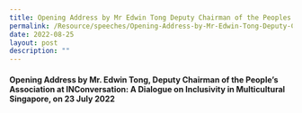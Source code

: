 ```yaml
---
title: Opening Address by Mr Edwin Tong Deputy Chairman of the Peoples Association
permalink: /Resource/speeches/Opening-Address-by-Mr-Edwin-Tong-Deputy-Chairman
date: 2022-08-25
layout: post
description: ""
---
```

#### Opening Address by Mr. Edwin Tong, Deputy Chairman of the People’s Association at INConversation: A Dialogue on Inclusivity in Multicultural Singapore, on 23 July 2022

